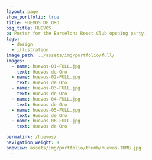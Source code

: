 ```yaml
---
layout: page
show_portfolio: true
title: HUEVOS DE ORO
big_title: HUEVOS
p: Poster for the Barcelona Reset Club opening party.
tags:
  - design
  - illustration
image_path: ../assets/img/portfolio/full/
images:
  - name: huevos-01-FULL.jpg
    text: Huevos de Oro
  - name: huevos-02-FULL.jpg
    text: Huevos de Oro
  - name: huevos-03-FULL.jpg
    text: Huevos de Oro
  - name: huevos-04-FULL.jpg
    text: Huevos de Oro
  - name: huevos-05-FULL.jpg
    text: Huevos de Oro
  - name: huevos-06-FULL.jpg
    text: Huevos de Oro

permalink: /huevos/
navigation_weight: 9
preview: assets/img/portfolio/thumb/huevos-THMB.jpg
---
```

